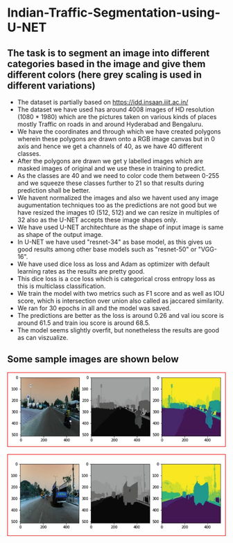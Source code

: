 # Indian-Traffic-Segmentation-using-U-NET

## The task is to segment an image into different categories based in the image and give them different colors (here grey scaling is used in different variations)  

* The dataset is partially based on https://idd.insaan.iiit.ac.in/
* The dataset we have used has around 4008 images of HD resolution (1080 * 1980)
which are the pictures taken on various kinds of places mostly Traffic on roads in and around Hyderabad and Bengaluru.
* We have the coordinates and through which we have created polygons wherein these polygons are drawn onto a RGB image canvas but in 0 axis and hence we get a channels of 40, as we have 40 different classes.
* After the polygons are drawn we get y labelled images which are masked images of original and we use these in training to predict.
* As the classes are 40 and we need to color code them between 0-255 and we squeeze these classes further to 21 so that results during prediction shall be better.
* We havent normalized the images and also we havent used any image augumentation techniques too as the predictions are not good but we have resized the images t0 (512, 512) and we can  resize in multiples of 32 also as the U-NET accepts these image shapes only.
* We have used U-NET architechture as the shape of input image is same as shape of the output image.
* In U-NET we have used "resnet-34" as base model, as this gives us good results among other base models such as "resnet-50" or "VGG-16".
* We have used dice loss as loss and Adam as optimizer with default learning rates as the results are pretty good.
* This dice loss is a cce loss which is categorical cross entropy loss as this is multiclass classification.
* We train the model with two metrics such as F1 score and as well as IOU score, which is intersection over union also called as jaccared similarity.
* We ran for 30 epochs in all and the model was saved.
* The predictions are better as the loss is around 0.26 and val iou score is around 61.5 and train iou score is around 68.5.
* The model seems slightly overfit, but nonetheless the results are good as can viszualize.

## Some sample images are shown below
![alt text](https://github.com/bharathbhimshetty/Indian-Traffic-Segmentation-using-U-NET/blob/master/1.JPG?raw=true)

![alt text](https://github.com/bharathbhimshetty/Indian-Traffic-Segmentation-using-U-NET/blob/master/2.JPG?raw=true)
